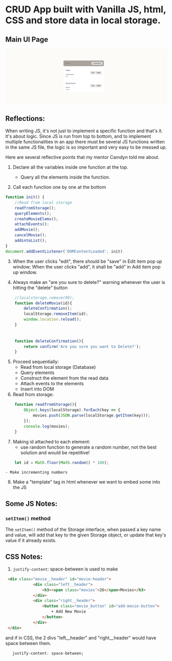 # CRUD App built with Vanilla JS, html, CSS and store data in local storage.

## Main UI Page
![00](./imgs/Main%20UI.png)


## Reflections:
When writing JS, it's not just to implement a specific function and that's it. It's about logic. 
Since JS is run from top to bottom, and to implement multiple functionalities in an app there must be several JS functions written in the same JS file, the logic is so important and very easy to be messed up.

Here are several reflective points that my mentor Camdyn told me about. 

1) Declare all the variables inside one function at the top.
    - Query all the elements inside the function.

2) Call each function one by one at the bottom
```js
function init() {
    //Read from local storage
    readfromStorage();
    queryElements();
    createMovieElems();
    attachEvents();
    addMovie();
    cancelMovie();
    addintoList();
}
document.addEventListener('DOMContentLoaded', init)
```
3) When the user clicks "edit", there should be "save" in Edit item pop up window; When the user clicks "add", it shall be "add" in Add item pop up window.

4) Always make an "are you sure to delete?" warning whenever the user is hitting the "delete" button
```js
    //localstorage.remove(99);
    function deleteMovie(id){
        deleteConfirmation();
        localStorage.removeItem(id);
        window.location.reload();
    }

    
    function deleteConfirmation(){
        return confirm('Are you sure you want to Delete?');
    }
```

5) Proceed sequentially:
    - Read from local storage (Database) 
    - Query elements
    - Construct the element from the read data
    - Attach events to the elements
    - Insert into DOM
6) Read from storage:
```js
    function readfromStorage(){
        Object.keys(localStorage).forEach(key => {
            movies.push(JSON.parse(localStorage.getItem(key)));
        });
        console.log(movies);
    }
```

7) Making id attached to each element:
    - use random function to generate a random number, not the best solution and would be repetitive!
```js
    let id = Math.floor(Math.random() * 100);
```
    - Make incrementing numbers 
8) Make a "template" tag in html whenever we want to embed some into the JS


## Some JS Notes:
### ```setItem()``` method
The ```setItem()``` method of the Storage interface, when passed a key name and value, will add that key to the given Storage object, or update that key's value if it already exists.

## CSS Notes:
1) ```justify-content```: space-between is used to make 
```html
 <div class="movie__header" id="movie-header">
            <div class="left__header">
                <h3><span class="movies">26</span>Movies</h3>
            </div>
            <div class="right__header">
                <button class="movie_button" id="add-movie-button">
                    + Add New Movie
                </button>
            </div>
 </div>
 ```
 and if in CSS, the 2 divs "left__header" and "right__header" would have space between them.
 ```CSS
    justify-content: space-between;
 ```
 
